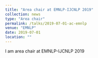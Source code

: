 ```yaml
---
title: "Area chair at EMNLP-IJCNLP 2019"
collection: news
type: "Area chair"
permalink: /talks/2019-07-01-ac-emnlp
venue: "EMNLP"
date: 2019-07-01
location: ""
---
```


I am area chair at EMNLP-IJCNLP 2019




